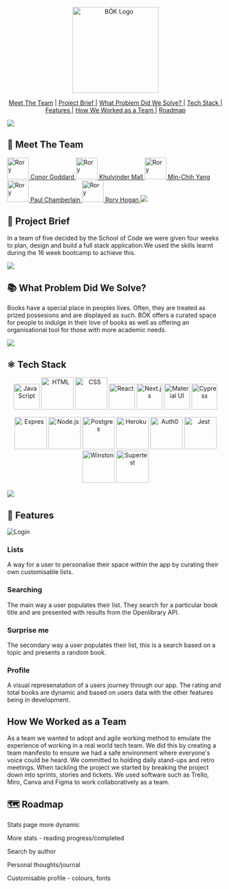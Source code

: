 <p align="center"><img src="https://puu.sh/JfsZh/a0463ed17d.png" alt="BÖK Logo" width="200"/></p>

<p align="center">
<a href="https://github.com/SchoolOfCode/final-project_front-end-hackson5/edit/documentation/README.md#-meet-the-team"> Meet The Team</a> |
<a href="https://github.com/SchoolOfCode/final-project_front-end-hackson5/edit/documentation/README.md#briefcase-project-brief"> Project Brief </a> |
<a href="https://github.com/SchoolOfCode/final-project_front-end-hackson5/edit/documentation/README.md#-what-problem-did-we-solve"> What Problem Did We Solve? </a> |
<a href="https://github.com/SchoolOfCode/final-project_front-end-hackson5/edit/documentation/README.md#atom_symbol-tech-stack"> Tech Stack </a> |
<a href="https://github.com/SchoolOfCode/final-project_front-end-hackson5/edit/documentation/README.md#calling-features"> Features </a> |
<a href="https://github.com/SchoolOfCode/final-project_front-end-hackson5/edit/documentation/README.md#how-we-worked-as-a-team"> How We Worked as a Team </a> |
<a href="https://github.com/SchoolOfCode/final-project_front-end-hackson5/edit/documentation/README.md#world_map-roadmap"> Roadmap </a>
</p>

<img src="https://raw.githubusercontent.com/andreasbm/readme/master/assets/lines/rainbow.png"/>

## 👋 Meet The Team

<a href="https://github.com/ConorG1247">
<img src="https://avatars.githubusercontent.com/u/102623019?v=4" alt="Rory" title="Rory Hogan" height="50"/> Conor Goddard
<a/>
  
  
<a href="https://github.com/KhullyMall">
<img src="https://avatars.githubusercontent.com/u/97045199?v=4" alt="Rory" title="Rory Hogan" height="50"/> Khulvinder Mall
<a/>
  
  
<a href="https://github.com/Min-Chih">
<img src="https://avatars.githubusercontent.com/u/101603351?v=4" alt="Rory" title="Rory Hogan" height="50"/> Min-Chih Yang
<a/>

  
<a href="https://github.com/Paul2071">
<img src="https://avatars.githubusercontent.com/u/101050756?v=4" alt="Rory" title="Rory Hogan" height="50"/> Paul Chamberlain
<a/>
  
  
<a href="https://github.com/RoryHog">
<img src="https://user-images.githubusercontent.com/102555512/183873685-21ff9756-6b4c-4375-a57e-751b514e6d31.png" alt="Rory" title="Rory Hogan" height="50"/> Rory Hogan
<a/>

<img src="https://raw.githubusercontent.com/andreasbm/readme/master/assets/lines/rainbow.png"/>

## :briefcase: Project Brief

In a team of five decided by the School of Code we were given four weeks to plan, design and build a full stack application.We used the skills learnt during the 16 week bootcamp to achieve this.

<img src="https://raw.githubusercontent.com/andreasbm/readme/master/assets/lines/rainbow.png"/>

## 📚 What Problem Did We Solve?

Books have a special place in peoples lives. Often, they are treated as prized possesions and are displayed as such. BÖK offers a curated space for people to indulge in their love of books as well as offering an organisational tool for those with more academic needs.

<img src="https://raw.githubusercontent.com/andreasbm/readme/master/assets/lines/rainbow.png"/>

## :atom_symbol: Tech Stack

<p align="center">

<img src="https://seeklogo.com/images/J/javascript-js-logo-2949701702-seeklogo.com.png" alt="JavaScript" title="JavaScript" height="60"/>
<img src="https://seeklogo.com/images/H/html5-logo-EF92D240D7-seeklogo.com.png" alt="HTML" title="HTML" height="75"/>
<img src="https://seeklogo.com/images/C/css3-logo-8724075274-seeklogo.com.png" alt="CSS" title="CSS" height="75"/>
<img src="https://seeklogo.com/images/R/react-logo-7B3CE81517-seeklogo.com.png" alt="React" title="React" height="60"/>
<img src="https://puu.sh/JfuLT/df6ea8fcaf.png" alt="Next.js" title="Next.js" height="60"/>
<img src="https://mui.com/static/logo.png" alt="Material UI" title="Material UI"height="60"/>
<img src="https://www.roryhogan.co.uk/static/media/cypress.b9c1db72bf3e823c6202.png" alt="Cypress" title="Cypress" height="60"/>

</p> 

<p align="center">

<img src="https://assets.website-files.com/61ca3f775a79ec5f87fcf937/6202fcdee5ee8636a145a41b_1234.png" alt="Expres" title="Express" width="75"/>
<img src="https://seeklogo.com/images/N/nodejs-logo-FBE122E377-seeklogo.com.png" alt="Node.js" title="Node.js" height="75"/>
<img src="https://www.postgresql.org/media/img/about/press/elephant.png" alt="Postgres" title="Postgres" width="75"/>
<img src="https://seeklogo.com/images/H/heroku-logo-B774A78667-seeklogo.com.png" alt="Heroku" title="Heroku" height="75"/>
<img src="https://seeklogo.com/images/A/auth0-logo-03B0DBA304-seeklogo.com.png" alt="Auth0" title="Auth0" height="75"/>
<img src="https://seeklogo.com/images/J/jest-logo-F9901EBBF7-seeklogo.com.png" alt="Jest" title="Jest" height="75"/>
<img src="https://i.ibb.co/x7mFtjZ/Winston.png" alt="Winston" title="Winston" height="75"/>
<img src="https://i.ibb.co/NL4ryKB/supertest.png" alt="Supertest" title="Supertest" height="75"/>

</p> 

<img src="https://raw.githubusercontent.com/andreasbm/readme/master/assets/lines/rainbow.png"/>
  
 ## :calling: Features 
 
 <img src="https://i.ibb.co/CWyw4T2/Login.png" alt="Login" title="Login"/>
 
 ### Lists
 
 A way for a user to personalise their space within the app by curating their own customisable lists.
 
 ### Searching
 
 The main way a user populates their list. They search for a particular book title and are presented with results from the Openlibrary API.
 
 ### Surprise me
 
 The secondary way a user populates their list, this is a search based on a topic and presents a random book.
 
 ### Profile
 
 A visual represenatation of a users journey through our app. The rating and total books are dynamic and based on users data with the other features being in development.
 
 ## How We Worked as a Team
  
As a team we wanted to adopt and agile working method to emulate the experience of working in a real world tech team. We did this by creating a team manifesto to ensure we had a safe environment where everyone's voice could be heard. We committed to holding daily stand-ups and retro meetings. When tackling the project we started by breaking the project down into sprints, stories and tickets. We used software such as Trello, Miro, Canva and Figma to work collaboratively as a team.

## :world_map: Roadmap

Stats page more dynamic

More stats - reading progress/completed

Search by author

Personal thoughts/journal

Customisable profile - colours, fonts


